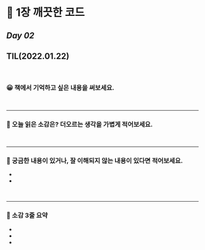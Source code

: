 # 📘 1장 깨끗한 코드

## **_Day 02_**
## TIL(2022.01.22) 
</br>

### 😀 책에서 기억하고 싶은 내용을 써보세요.


</br>

---
### 🤔 오늘 읽은 소감은? 더오르는 생각을 가볍게 적어보세요.

</br>

---
### 🔎 궁금한 내용이 있거나, 잘 이해되지 않는 내용이 있다면 적어보세요.
- 
- 

</br>

---
### 👀 소감 3줄 요약
- 
- 
-

</br>
</br>